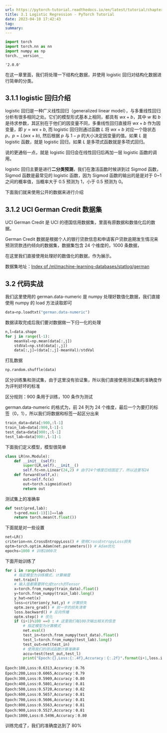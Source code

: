 ```yaml
---
url: https://pytorch-tutorial.readthedocs.io/en/latest/tutorial/chapter03_intermediate/3_1_logistic-regression/
title: 3.1 Logistic Regression - PyTorch Tutorial
date: 2023-04-10 17:42:43
tag: 
summary: 
---
```

```python
import torch
import torch.nn as nn
import numpy as np
torch.__version__
```

```
'2.0.0'
```

在这一章里面，我们将处理一下结构化数据，并使用 logistic 回归对结构化数据进行简单的分类。

## 3.1.1 logistic 回归介绍

logistic 回归是一种广义线性回归（generalized linear model），与多重线性回归分析有很多相同之处。它们的模型形式基本上相同，都具有 $wx + b$，其中 $w$ 和 $b$ 是待求参数，其区别在于他们的因变量不同，多重线性回归直接将 $wx+b$ 作为因变量，即 $y =wx+b$, 而 logistic 回归则通过函数 $L$ 将 $wx+b$ 对应一个隐状态 $p$，$p =L(wx+b)$, 然后根据 $p$ 与 $1-p$ 的大小决定因变量的值。如果 $L$ 是 logistic 函数，就是 logistic 回归，如果 $L$ 是多项式函数就是多项式回归。

说的更通俗一点，就是 logistic 回归会在线性回归后再加一层 logistic 函数的调用。

logistic 回归主要是进行**二分类预测**，我们在激活函数时候讲到过 Sigmod 函数，Sigmod 函数是最常见的 logistic 函数，因为 Sigmod 函数的输出的是是对于 0~1 之间的概率值，当概率大于 0.5 预测为 1，小于 0.5 预测为 0。

下面我们就来使用公开的数据来进行介绍

## 3.1.2 UCI German Credit 数据集

UCI German Credit 是 UCI 的德国信用数据集，里面有原数据和数值化后的数据。

German Credit 数据是根据个人的银行贷款信息和申请客户贷款逾期发生情况来预测贷款违约倾向的数据集，数据集包含 24 个维度的，1000 条数据，

在这里我们直接使用处理好的数值化的数据，作为展示。

数据集地址：[Index of /ml/machine-learning-databases/statlog/german](https://archive.ics.uci.edu/ml/machine-learning-databases/statlog/german/)

## 3.2 代码实战

我们这里使用的 german.data-numeric 是 numpy 处理好数值化数据，我们直接使用 numpy 的 load 方法读取即可

```python
data=np.loadtxt("german.data-numeric")
```

数据读取完成后我们要对数据做一下归一化的处理

```python
n,l=data.shape
for j in range(l-1):
    meanVal=np.mean(data[:,j])
    stdVal=np.std(data[:,j])
    data[:,j]=(data[:,j]-meanVal)/stdVal
```

打乱数据

```python
np.random.shuffle(data)
```

区分训练集和测试集，由于这里没有验证集，所以我们直接使用测试集的准确度作为评判好坏的标准

区分规则：900 条用于训练，100 条作为测试

german.data-numeric 的格式为，前 24 列为 24 个维度，最后一个为要打的标签（0，1），所以我们将数据和标签一起区分出来

```python
train_data=data[:900,:l-1]
train_lab=data[:900,l-1]-1
test_data=data[900:,:l-1]
test_lab=data[900:,l-1]-1
```

下面我们定义模型，模型很简单

```python
class LR(nn.Module):
    def __init__(self):
        super(LR,self).__init__()
        self.fc=nn.Linear(24,2) # 由于24个维度已经固定了，所以这里写24
    def forward(self,x):
        out=self.fc(x)
        out=torch.sigmoid(out)
        return out
```

测试集上的准确率

```python
def test(pred,lab):
    t=pred.max(-1)[1]==lab
    return torch.mean(t.float())
```

下面就是对一些设置

```python
net=LR() 
criterion=nn.CrossEntropyLoss() # 使用CrossEntropyLoss损失
optm=torch.optim.Adam(net.parameters()) # Adam优化
epochs=1000 # 训练1000次
```

下面开始训练了

```python
for i in range(epochs):
    # 指定模型为训练模式，计算梯度
    net.train()
    # 输入值都需要转化成torch的Tensor
    x=torch.from_numpy(train_data).float()
    y=torch.from_numpy(train_lab).long()
    y_hat=net(x)
    loss=criterion(y_hat,y) # 计算损失
    optm.zero_grad() # 前一步的损失清零
    loss.backward() # 反向传播
    optm.step() # 优化
    if (i+1)%100 ==0 : # 这里我们每100次输出相关的信息
        # 指定模型为计算模式
        net.eval()
        test_in=torch.from_numpy(test_data).float()
        test_l=torch.from_numpy(test_lab).long()
        test_out=net(test_in)
        # 使用我们的测试函数计算准确率
        accu=test(test_out,test_l)
        print("Epoch:{},Loss:{:.4f},Accuracy：{:.2f}".format(i+1,loss.item(),accu))
```

```
Epoch:100,Loss:0.6313,Accuracy：0.76
Epoch:200,Loss:0.6065,Accuracy：0.79
Epoch:300,Loss:0.5909,Accuracy：0.80
Epoch:400,Loss:0.5801,Accuracy：0.81
Epoch:500,Loss:0.5720,Accuracy：0.82
Epoch:600,Loss:0.5657,Accuracy：0.81
Epoch:700,Loss:0.5606,Accuracy：0.81
Epoch:800,Loss:0.5563,Accuracy：0.81
Epoch:900,Loss:0.5527,Accuracy：0.81
Epoch:1000,Loss:0.5496,Accuracy：0.80
```

训练完成了，我们的准确度达到了 80%